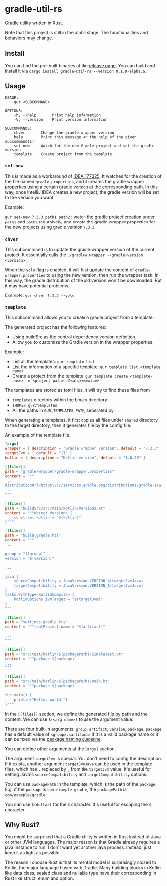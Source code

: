 # gradle-util-rs

Gradle utility written in Rust.

Note that this project is still in the alpha stage. The functionalities and behaviors may change.

## Install

You can find the pre-built binaries at the [release page](https://github.com/jason5lee/gradle-util-rs/releases). You can build and install it via `cargo install gradle-util-rs --version 0.1.0-alpha.6`.

## Usage

```
USAGE:
    gur <SUBCOMMAND>

OPTIONS:
    -h, --help       Print help information
    -V, --version    Print version information

SUBCOMMANDS:
    chver       Change the gradle wrapper version
    help        Print this message or the help of the given subcommand(s)
    set-new     Watch for the new Gradle project and set the gradle version
    template    Create project from the template
```

### `set-new`

This is made as a workaround of [IDEA-177325](https://youtrack.jetbrains.com/issue/IDEA-177325). It watches for the creation of the file named `gradle.properties`, and it creates the gradle wrapper properties using a certain gradle version at the corresponding path. In this way, once IntelliJ IDEA creates a new project, the gradle version will be set to the version you want.

Example:

`gur set-new 7.3.3 path1 path2` : watch the gradle project creation under `path1` and `path2` recursively, and create the gradle wrapper properties for the new projects using gradle version `7.3.3`.

### `chver`

This subcommand is to update the gradle wrapper version of the current project.
It essentially calls the `./gradlew wrapper --gradle-version <version>` .

When the `yolo` flag is enabled, it will first update the content of `gradle-wrapper.properties` to using the new version,
then run the wrapper task. In this way, the gradle distribution of the old version won't be downloaded. But it may have potential problems.

Example: `gur chver 7.3.3 --yolo`

### `template`

This subcommand allows you to create a gradle project from a template.

The generated project has the following features:

* Using buildSrc as the central dependency version definition.
* Allow you to customize the Gradle version in the wrapper properties.

Example:

* List all the templates: `gur template list`
* List the information of a specific template: `gur template list <template name>`
* Create a project from the template: `gur template create <template-name> -o <project path> -D<arg>=<value>`

The templates are stored as toml files. It will try to find these files from
* `templates` directory within the binary directory
* `$HOME/.gur/templates`
* All the paths in `GUR_TEMPLATES_PATH`, seperated by `:`

When generating a templates, it first copies all files under `shared` directory to the target directory,
then it generates file by the config file.

An example of the template file:

```toml
[args]
wrapper = { description = "Gradle wrapper version", default = "7.3.3" }
targetJvm = { default = "17" }
kotlin = { description = "Kotlin version", default = "1.6.20" }

[[files]]
path = "gradle/wrapper/gradle-wrapper.properties"
content = """
...
distributionUrl=https\\://services.gradle.org/distributions/gradle-$(wrapper)-bin.zip
...
"""

[[files]]
path = "buildSrc/src/main/kotlin/Versions.kt"
content = """object Versions {
    const val kotlin = "$(kotlin)"
}"""

[[files]]
path = "build.gradle.kts"
content = """
...

group = "$(group)"
version = "$(version)"

...

java {
    sourceCompatibility = JavaVersion.VERSION_$(targetJvmJava)
    targetCompatibility = JavaVersion.VERSION_$(targetJvmJava)
}
tasks.withType<KotlinCompile> {
    kotlinOptions.jvmTarget = "$(targetJvm)"
}
"""

[[files]]
path = "settings.gradle.kts"
content = """rootProject.name = "$(artifact)"

...
"""

[[files]]
path = "src/test/kotlin/$(packagePath)/SimpleTest.kt"
content = """package $(package)
...
"""

[[files]]
path = "src/main/kotlin/$(packagePath)/main.kt"
content = """package $(package)

fun main() {
    println("Hello, world!")
}"""

```

In the `[[files]]` section, we define the generated file by path and the content.
We can use `$(<arg name>)` to use the argument value.

There are four built-in arguments: `group`, `artifact`, `version`, `package`.
`package` has a default value of `<group>.<artifact>` if it is a valid package name or
it can be fixed via the [package naming guideline](https://docs.oracle.com/javase/tutorial/java/package/namingpkgs.html).

You can define other arguments at the `[args]` section.

The argument `targetJvm` is special. You don't need to config the description.
If it exists, another argument `targetJvmJava` can be used in the template files,
which has `.` replaced by `_` from the `targetJvm` value.
It's useful for setting Java's `sourceCompatibility` and `targetCompatibility` options.

You can use `packagePath` in the template, which is the path of the `package`.
E.g. if the `package` is `com.example.gradle`, the `packagePath` is `com/example/gradle`.

You can use `$(dollar)` for the `$` character. It's useful for escaping the `$` character.

## Why Rust?

You might be surprised that a Gradle utility is written in Rust instead of Java or other JVM languages.
The major reason is that Gradle already requires a java instance to run. I don't want yet another java process.
Instead, just keep it as light as possible.

The reason I choose Rust is that its mental model is surprisingly closed to Kotlin, the
major language I used with Gradle. Many building blocks in Kotlin like data class, sealed class and nullable type have their
corresponding in Rust like struct, enum and option.

